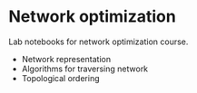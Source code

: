 # Network optimization
Lab notebooks for network optimization course.

- Network representation
- Algorithms for traversing network
- Topological ordering
